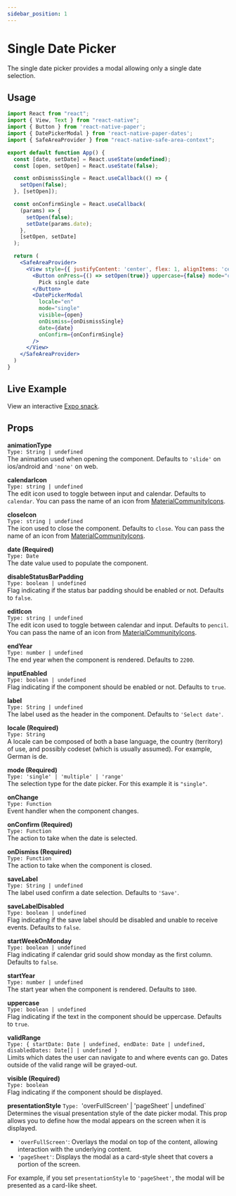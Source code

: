 ```yaml
---
sidebar_position: 1
---
```


# Single Date Picker

The single date picker provides a modal allowing only a single date selection.

## Usage

```jsx
import React from "react";
import { View, Text } from "react-native";
import { Button } from 'react-native-paper';
import { DatePickerModal } from 'react-native-paper-dates';
import { SafeAreaProvider } from "react-native-safe-area-context";

export default function App() {
  const [date, setDate] = React.useState(undefined);
  const [open, setOpen] = React.useState(false);

  const onDismissSingle = React.useCallback(() => {
    setOpen(false);
  }, [setOpen]);

  const onConfirmSingle = React.useCallback(
    (params) => {
      setOpen(false);
      setDate(params.date);
    },
    [setOpen, setDate]
  );

  return (
    <SafeAreaProvider>
      <View style={{ justifyContent: 'center', flex: 1, alignItems: 'center' }}>
        <Button onPress={() => setOpen(true)} uppercase={false} mode="outlined">
          Pick single date
        </Button>
        <DatePickerModal
          locale="en"
          mode="single"
          visible={open}
          onDismiss={onDismissSingle}
          date={date}
          onConfirm={onConfirmSingle}
        />
      </View>
    </SafeAreaProvider>
  )
}
```

## Live Example

View an interactive [Expo snack](https://snack.expo.dev/@fitzwabs/react-native-paper-dates-single-picker).

## Props

**animationType**  
`Type: String | undefined`  
The animation used when opening the component. Defaults to `'slide'` on ios/android and `'none'` on web.

**calendarIcon**  
`Type: string | undefined`  
The edit icon used to toggle between input and calendar. Defaults to `calendar`. You can pass the name of an icon from [MaterialCommunityIcons](https://materialdesignicons.com/).

**closeIcon**  
`Type: string | undefined`  
The icon used to close the component. Defaults to `close`. You can pass the name of an icon from [MaterialCommunityIcons](https://materialdesignicons.com/).

**date (Required)**  
`Type: Date`  
The date value used to populate the component.

**disableStatusBarPadding**  
`Type: boolean | undefined`  
Flag indicating if the status bar padding should be enabled or not. Defaults to `false`.

**editIcon**  
`Type: string | undefined`  
The edit icon used to toggle between calendar and input. Defaults to `pencil`. You can pass the name of an icon from [MaterialCommunityIcons](https://materialdesignicons.com/).

**endYear**  
`Type: number | undefined`  
The end year when the component is rendered. Defaults to `2200`.

**inputEnabled**  
`Type: boolean | undefined`  
Flag indicating if the component should be enabled or not. Defaults to `true`.

**label**  
`Type: String | undefined`  
The label used as the header in the component. Defaults to `'Select date'`.

**locale (Required)**  
`Type: String`  
A locale can be composed of both a base language, the country (territory) of use, and possibly codeset (which is usually assumed). For example, German is de.

**mode (Required)**  
`Type: 'single' | 'multiple' | 'range'`  
The selection type for the date picker. For this example it is `"single"`.

**onChange**  
`Type: Function`  
Event handler when the component changes.

**onConfirm (Required)**  
`Type: Function`  
The action to take when the date is selected.

**onDismiss (Required)**  
`Type: Function`  
The action to take when the component is closed.

**saveLabel**  
`Type: String | undefined`  
The label used confirm a date selection. Defaults to `'Save'`.

**saveLabelDisabled**  
`Type: boolean | undefined`  
Flag indicating if the save label should be disabled and unable to receive events. Defaults to `false`.

**startWeekOnMonday**  
`Type: boolean | undefined`  
Flag indicating if calendar grid sould show monday as the first column. Defaults to `false`.

**startYear**  
`Type: number | undefined`  
The start year when the component is rendered. Defaults to `1800`.

**uppercase**  
`Type: boolean | undefined`  
Flag indicating if the text in the component should be uppercase. Defaults to `true`.

**validRange**  
`Type: {
  startDate: Date | undefined,
  endDate: Date | undefined,
  disabledDates: Date[] | undefined
}`  
Limits which dates the user can navigate to and where events can go. Dates outside of the valid range will be grayed-out.

**visible (Required)**  
`Type: boolean`  
Flag indicating if the component should be displayed.

**presentationStyle**
`Type: `'overFullScreen' | 'pageSheet' | undefined`
Determines the visual presentation style of the date picker modal. This prop allows you to define how the modal appears on the screen when it is displayed.

- `'overFullScreen'`: Overlays the modal on top of the content, allowing interaction with the underlying content.
- `'pageSheet'`: Displays the modal as a card-style sheet that covers a portion of the screen.

For example, if you set `presentationStyle` to `'pageSheet'`, the modal will be presented as a card-like sheet.
